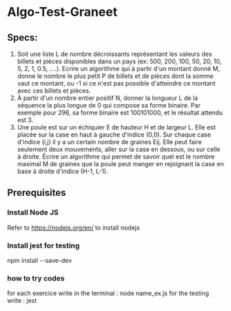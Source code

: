 # Algo-Test-Graneet

## Specs:
1. Soit une liste L de nombre décroissants représentant les valeurs des billets et pièces disponibles dans un pays (ex: 500, 200, 100, 50, 20, 10, 5, 2, 1, 0.5, ....). Ecrire un algorithme qui à partir d'un montant donné M, donne le nombre le plus petit P de billets et de pièces dont la somme vaut ce montant, ou -1 si ce n'est pas possible d'atteindre ce montant avec ces billets et pièces.
2.  À partir d'un nombre entier positif N, donner la longueur L de la séquence la plus longue de 0 qui compose sa forme binaire. Par exemple pour 296, sa forme binaire est 100101000, et le résultat attendu est 3.
3. Une poule est sur un échiquier E de hauteur H et de largeur L. Elle est placée sur la case en haut à gauche d'indice (0,0). Sur chaque case d'indice (i,j) il y a un certain nombre de graines Eij. Elle peut faire seulement deux mouvements, aller sur la case en dessous, ou sur celle à droite. Écrire un algorithme qui permet de savoir quel est le nombre maximal M de graines que la poule peut manger en rejoignant la case en base à droite d'indice (H-1, L-1).

##

## Prerequisites

### Install Node JS
Refer to https://nodejs.org/en/ to install nodejs
### Install jest for testing

npm install --save-dev

### how to try codes
for each exercice write in the terminal : node name_ex.js
for the testing write : jest 
